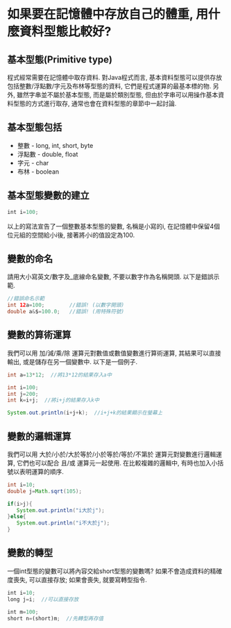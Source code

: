 # 如果要在記憶體中存放自己的體重, 用什麼資料型態比較好?

## 基本型態(Primitive type)
程式經常需要在記憶體中取存資料. 對Java程式而言, 基本資料型態可以提供存放包括整數/浮點數/字元及布林等型態的資料, 它們是程式運算的最基本標的物. 另外, 雖然字串並不屬於基本型態, 而是屬於類別型態, 但由於字串可以用操作基本資料型態的方式進行取存, 通常也會在資料型態的章節中一起討論.


## 基本型態包括
* 整數 - long, int, short, byte
* 浮點數 - double, float
* 字元 - char
* 布林 - boolean


## 基本型態變數的建立
```javascript
int i=100;
```
以上的寫法宣告了一個整數基本型態的變數, 名稱是小寫的i, 在記憶體中保留4個位元組的空間給小i後, 接著將小i的值設定為100.


## 變數的命名
請用大小寫英文/數字及_底線命名變數, 不要以數字作為名稱開頭. 以下是錯誤示範.
```java
//錯誤命名示範
int 12a=100;        //錯誤! (以數字開頭)
double a&$=100.0;   //錯誤! (用特殊符號)
```

## 變數的算術運算
我們可以用 加/減/乘/除 運算元對數值或數值變數進行算術運算, 其結果可以直接輸出, 或是儲存在另一個變數中. 以下是一個例子.
```java
int a=13*12;  //將13*12的結果存入a中

int i=100;
int j=200;
int k=i+j;  //將i+j的結果存入k中

System.out.println(i+j+k);  //i+j+k的結果顯示在螢幕上
```

## 變數的邏輯運算
我們可以用 大於/小於/大於等於/小於等於/等於/不第於 運算元對變數進行邏輯運算, 它們也可以配合 且/或 運算元一起使用. 在比較複雜的邏輯中, 有時也加入小括號以表明運算的順序.
```java
int i=10;
double j=Math.sqrt(105);  

if(i>j){
   System.out.println("i大於j");
}else{
   System.out.println("i不大於j");
}
```


## 變數的轉型
一個int型態的變數可以將內容交給short型態的變數嗎? 如果不會造成資料的精確度喪失, 可以直接存放; 如果會喪失, 就要寫轉型指令.
```javascript
int i=10;
long j=i;  //可以直接存放

int m=100;
short n=(short)m;  //先轉型再存值
```
